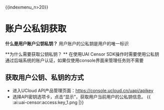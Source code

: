 {{indexmenu_n>20}}

#  账户公私钥获取

**什么是用户账户公钥私钥？**
用户账户的公私钥是用户的唯一标识

**为什么需要获取公钥私钥？ **
在使用UAI Censor SDK操作时需要使用公私钥通过后端系统的账户认证，如果仅使用console界面来管理任务则不需要

## 获取用户公钥、私钥的方式

  * 进入UCloud API产品管理页面：https://console.ucloud.cn/uapi/apikey
  * 选择API密钥选项卡，点击“显示”，获取用户当前用户的公私钥信息。
	{{ :ai:uai-censor:access:key_1.png |}}


